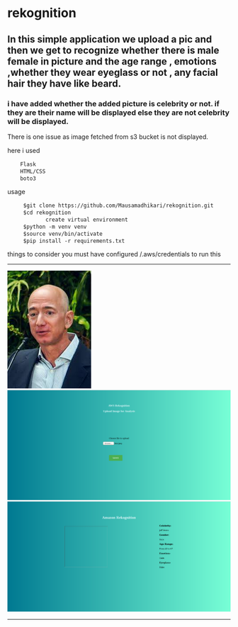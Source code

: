 # rekognition
## In this simple application we upload a pic and then we get to recognize whether there is male female in picture and the age range , emotions ,whether they wear eyeglass or not , any facial hair they have like beard.
### i have added whether the added picture is celebrity or not. if they are their name will be displayed else they are not celebrity will be displayed.
There is one issue as image fetched from s3 bucket is not displayed.

here i used 

        Flask 
        HTML/CSS
        boto3
        

usage

         $git clone https://github.com/Mausamadhikari/rekognition.git 
         $cd rekognition 
                create virtual environment 
         $python -m venv venv 
         $source venv/bin/activate 
         $pip install -r requirements.txt 
things to consider you must have configured /.aws/credentials to run this


-------------------------------------------------------------------------------------------------


<img src="https://github.com/Mausamadhikari/rekognition/blob/main/bezz.jpeg"/>


<img src="https://github.com/Mausamadhikari/rekognition/blob/main/homee.png"/>


<img src="https://github.com/Mausamadhikari/rekognition/blob/main/analyze.png"/>

-------------------------------------------------------------------------------------------------

